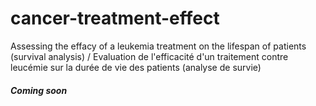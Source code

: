 # cancer-treatment-effect
Assessing the effacy of a leukemia treatment on the lifespan of patients (survival analysis) / Evaluation de l'efficacité d'un traitement contre leucémie sur la durée de vie des patients (analyse de survie)

##### Coming soon #####
